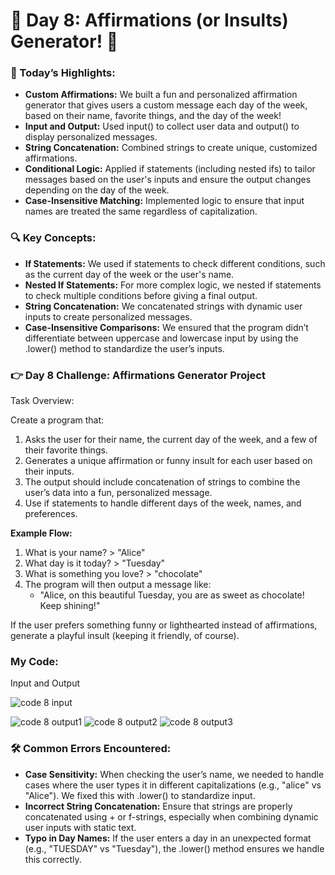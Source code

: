 # 🌟 Day 8: Affirmations (or Insults) Generator! 💬

### 🎊 Today’s Highlights:

* **Custom Affirmations:** We built a fun and personalized affirmation generator that gives users a custom message each day of the week, based on their name, favorite things, and the day of the week!
* **Input and Output:** Used input() to collect user data and output() to display personalized messages.
* **String Concatenation:** Combined strings to create unique, customized affirmations.
* **Conditional Logic:** Applied if statements (including nested ifs) to tailor messages based on the user's inputs and ensure the output changes depending on the day of the week.
* **Case-Insensitive Matching:** Implemented logic to ensure that input names are treated the same regardless of capitalization.
  
### 🔍 Key Concepts:

* **If Statements:** We used if statements to check different conditions, such as the current day of the week or the user's name.
* **Nested If Statements:** For more complex logic, we nested if statements to check multiple conditions before giving a final output.
* **String Concatenation:** We concatenated strings with dynamic user inputs to create personalized messages.
* **Case-Insensitive Comparisons:** We ensured that the program didn’t differentiate between uppercase and lowercase input by using the .lower() method to standardize the user’s inputs.
  
### 👉 Day 8 Challenge: Affirmations Generator Project

Task Overview:

Create a program that:

1. Asks the user for their name, the current day of the week, and a few of their favorite things.
2. Generates a unique affirmation or funny insult for each user based on their inputs.
3. The output should include concatenation of strings to combine the user’s data into a fun, personalized message.
4. Use if statements to handle different days of the week, names, and preferences.

**Example Flow:**

1. What is your name? > "Alice"
2. What day is it today? > "Tuesday"
3. What is something you love? > "chocolate"
4. The program will then output a message like:
   * "Alice, on this beautiful Tuesday, you are as sweet as chocolate! Keep shining!"
     
If the user prefers something funny or lighthearted instead of affirmations, generate a playful insult (keeping it friendly, of course).

### My Code:

Input and Output

![code 8 input](https://github.com/user-attachments/assets/ca5f3e18-6309-4366-994a-492a4f08d1df)

![code 8 output1](https://github.com/user-attachments/assets/c3b00763-2202-40f3-9751-5216c3f94b1a)
![code 8 output2](https://github.com/user-attachments/assets/9292e141-17fd-4a02-ae66-dc324c88652a)
![code 8 output3](https://github.com/user-attachments/assets/964b4961-ed90-482e-82c7-fa5417438cbf)

### 🛠️ Common Errors Encountered:

* **Case Sensitivity:** When checking the user’s name, we needed to handle cases where the user types it in different capitalizations (e.g., "alice" vs "Alice"). We fixed this with .lower() to standardize input.
* **Incorrect String Concatenation:** Ensure that strings are properly concatenated using + or f-strings, especially when combining dynamic user inputs with static text.
* **Typo in Day Names:** If the user enters a day in an unexpected format (e.g., "TUESDAY" vs "Tuesday"), the .lower() method ensures we handle this correctly.
